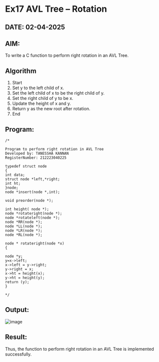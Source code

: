 # Ex17 AVL Tree – Rotation
## DATE: 02-04-2025
## AIM:
To write a C function to perform right rotation in an AVL Tree.

## Algorithm
1. Start
2. Set y to the left child of x.
3. Set the left child of x to be the right child of y.
4. Set the right child of y to be x.
5. Update the height of x and y.
6. Return y as the new root after rotation.
7. End  

## Program:
```
/*

Program to perform right rotation in AVL Tree
Developed by: TANESSHA KANNAN
RegisterNumber: 212223040225

typedef struct node
{
int data;
struct node *left,*right;
int ht;
}node;
node *insert(node *,int);

void preorder(node *);

int height( node *);
node *rotateright(node *);
node *rotateleft(node *);
node *RR(node *);
node *LL(node *);
node *LR(node *);
node *RL(node *);

node * rotateright(node *x)
{

node *y;
y=x->left;
x->left = y->right;
y->right = x;
x->ht = height(x);
y->ht = height(y);
return (y);
}
 
*/
```

## Output:
![image](https://github.com/user-attachments/assets/52774c45-0e50-4689-b0ae-aa4d24a32750)

## Result:
Thus, the function to perform right rotation in an AVL Tree is implemented successfully.
